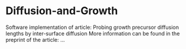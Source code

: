 # Diffusion-and-Growth

Software implementation of article: Probing growth precursor diffusion lengths by inter-surface diffusion
More information can be found in the preprint of the article: ...
